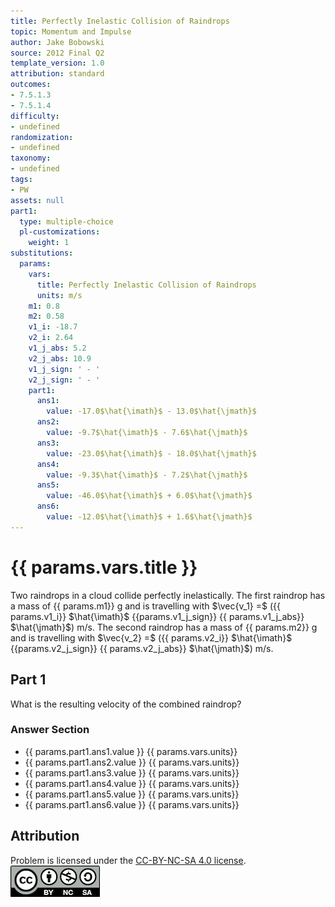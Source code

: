 ```yaml
---
title: Perfectly Inelastic Collision of Raindrops
topic: Momentum and Impulse
author: Jake Bobowski
source: 2012 Final Q2
template_version: 1.0
attribution: standard
outcomes:
- 7.5.1.3
- 7.5.1.4
difficulty:
- undefined
randomization:
- undefined
taxonomy:
- undefined
tags:
- PW
assets: null
part1:
  type: multiple-choice
  pl-customizations:
    weight: 1
substitutions:
  params:
    vars:
      title: Perfectly Inelastic Collision of Raindrops
      units: m/s
    m1: 0.8
    m2: 0.58
    v1_i: -18.7
    v2_i: 2.64
    v1_j_abs: 5.2
    v2_j_abs: 10.9
    v1_j_sign: ' - '
    v2_j_sign: ' - '
    part1:
      ans1:
        value: -17.0$\hat{\imath}$ - 13.0$\hat{\jmath}$
      ans2:
        value: -9.7$\hat{\imath}$ - 7.6$\hat{\jmath}$
      ans3:
        value: -23.0$\hat{\imath}$ - 18.0$\hat{\jmath}$
      ans4:
        value: -9.3$\hat{\imath}$ - 7.2$\hat{\jmath}$
      ans5:
        value: -46.0$\hat{\imath}$ + 6.0$\hat{\jmath}$
      ans6:
        value: -12.0$\hat{\imath}$ + 1.6$\hat{\jmath}$
---
```

# {{ params.vars.title }}
Two raindrops in a cloud collide perfectly inelastically. The first raindrop has a mass of {{ params.m1}} g and is travelling with $\vec{v_1} =$ ({{ params.v1_i}} $\hat{\imath}$ {{params.v1_j_sign}} {{ params.v1_j_abs}} $\hat{\jmath}$) m/s.
The second raindrop has a mass of {{ params.m2}} g and is travelling with $\vec{v_2} =$ ({{ params.v2_i}} $\hat{\imath}$ {{params.v2_j_sign}} {{ params.v2_j_abs}} $\hat{\jmath}$) m/s.

## Part 1

What is the resulting velocity of the combined raindrop?

### Answer Section

- {{ params.part1.ans1.value }} {{ params.vars.units}}
- {{ params.part1.ans2.value }} {{ params.vars.units}}
- {{ params.part1.ans3.value }} {{ params.vars.units}}
- {{ params.part1.ans4.value }} {{ params.vars.units}}
- {{ params.part1.ans5.value }} {{ params.vars.units}}
- {{ params.part1.ans6.value }} {{ params.vars.units}}

## Attribution

Problem is licensed under the [CC-BY-NC-SA 4.0 license](https://creativecommons.org/licenses/by-nc-sa/4.0/).<br> ![The Creative Commons 4.0 license requiring attribution-BY, non-commercial-NC, and share-alike-SA license.](https://raw.githubusercontent.com/firasm/bits/master/by-nc-sa.png)
